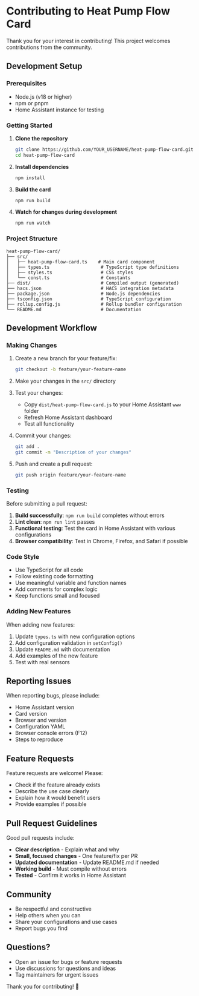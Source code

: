 # Contributing to Heat Pump Flow Card

Thank you for your interest in contributing! This project welcomes contributions from the community.

## Development Setup

### Prerequisites

- Node.js (v18 or higher)
- npm or pnpm
- Home Assistant instance for testing

### Getting Started

1. **Clone the repository**
   ```bash
   git clone https://github.com/YOUR_USERNAME/heat-pump-flow-card.git
   cd heat-pump-flow-card
   ```

2. **Install dependencies**
   ```bash
   npm install
   ```

3. **Build the card**
   ```bash
   npm run build
   ```

4. **Watch for changes during development**
   ```bash
   npm run watch
   ```

### Project Structure

```
heat-pump-flow-card/
├── src/
│   ├── heat-pump-flow-card.ts    # Main card component
│   ├── types.ts                   # TypeScript type definitions
│   ├── styles.ts                  # CSS styles
│   └── const.ts                   # Constants
├── dist/                          # Compiled output (generated)
├── hacs.json                      # HACS integration metadata
├── package.json                   # Node.js dependencies
├── tsconfig.json                  # TypeScript configuration
├── rollup.config.js               # Rollup bundler configuration
└── README.md                      # Documentation
```

## Development Workflow

### Making Changes

1. Create a new branch for your feature/fix:
   ```bash
   git checkout -b feature/your-feature-name
   ```

2. Make your changes in the `src/` directory

3. Test your changes:
   - Copy `dist/heat-pump-flow-card.js` to your Home Assistant `www` folder
   - Refresh Home Assistant dashboard
   - Test all functionality

4. Commit your changes:
   ```bash
   git add .
   git commit -m "Description of your changes"
   ```

5. Push and create a pull request:
   ```bash
   git push origin feature/your-feature-name
   ```

### Testing

Before submitting a pull request:

1. **Build successfully**: `npm run build` completes without errors
2. **Lint clean**: `npm run lint` passes
3. **Functional testing**: Test the card in Home Assistant with various configurations
4. **Browser compatibility**: Test in Chrome, Firefox, and Safari if possible

### Code Style

- Use TypeScript for all code
- Follow existing code formatting
- Use meaningful variable and function names
- Add comments for complex logic
- Keep functions small and focused

### Adding New Features

When adding new features:

1. Update `types.ts` with new configuration options
2. Add configuration validation in `setConfig()`
3. Update `README.md` with documentation
4. Add examples of the new feature
5. Test with real sensors

## Reporting Issues

When reporting bugs, please include:

- Home Assistant version
- Card version
- Browser and version
- Configuration YAML
- Browser console errors (F12)
- Steps to reproduce

## Feature Requests

Feature requests are welcome! Please:

- Check if the feature already exists
- Describe the use case clearly
- Explain how it would benefit users
- Provide examples if possible

## Pull Request Guidelines

Good pull requests include:

- **Clear description** - Explain what and why
- **Small, focused changes** - One feature/fix per PR
- **Updated documentation** - Update README.md if needed
- **Working build** - Must compile without errors
- **Tested** - Confirm it works in Home Assistant

## Community

- Be respectful and constructive
- Help others when you can
- Share your configurations and use cases
- Report bugs you find

## Questions?

- Open an issue for bugs or feature requests
- Use discussions for questions and ideas
- Tag maintainers for urgent issues

Thank you for contributing! 🎉
